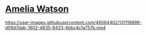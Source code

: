 # [Amelia Watson](https://github.com/ThatGuyAgain42/osu-skins/raw/main/skins/Amelia%20Watson/~Watson%20WIP~.osk)


https://user-images.githubusercontent.com/46064402/131119896-d09d7dab-1602-4835-8433-4bbc4c1a757b.mp4


